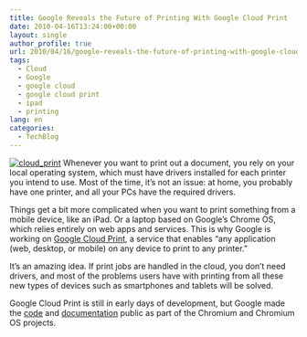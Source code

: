 ```yaml
---
title: Google Reveals the Future of Printing With Google Cloud Print
date: 2010-04-16T13:24:00+00:00
layout: single
author_profile: true
url: 2010/04/16/google-reveals-the-future-of-printing-with-google-cloud-print/
tags:
  - Cloud
  - Google
  - google cloud
  - google cloud print
  - ipad
  - printing
lang: en
categories: 
  - TechBlog
---
```

[![cloud_print](http://lh4.ggpht.com/_vaUVXcmC3OI/S8heGgw5TpI/AAAAAAAAB-c/qk-X6SXWjAA/cloud_print_thumb%5B3%5D.jpg?imgmax=800 "cloud_print")](http://lh6.ggpht.com/_vaUVXcmC3OI/S8heEurXqiI/AAAAAAAAB-Y/Rc-qdPJxmH0/s1600-h/cloud_print%5B5%5D.jpg) Whenever you want to print out a document, you rely on your local operating system, which must have drivers installed for each printer you intend to use. Most of the time, it’s not an issue: at home, you probably have one printer, and all your PCs have the required drivers. 

Things get a bit more complicated when you want to print something from a mobile device, like an iPad. Or a laptop based on Google’s Chrome OS, which relies entirely on web apps and services. This is why Google is working on [Google Cloud Print](http://blog.chromium.org/2010/04/new-approach-to-printing.html), a service that enables “any application (web, desktop, or mobile) on any device to print to any printer.” 

It’s an amazing idea. If print jobs are handled in the cloud, you don’t need drivers, and most of the problems users have with printing from all these new types of devices such as smartphones and tablets will be solved. 

Google Cloud Print is still in early days of development, but Google made the [code](http://codereview.chromium.org/1566047/show) and [documentation](http://code.google.com/apis/cloudprint/docs/overview.html) public as part of the Chromium and Chromium OS projects.